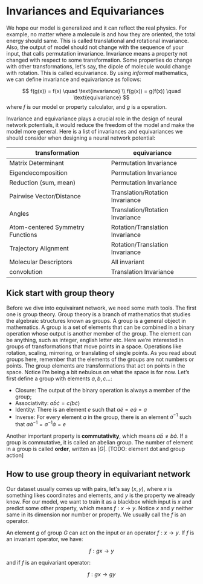 # Invariances and Equivariances

We hope our model is generalized and it can reflect the real physics. For example, no matter where a molecule is and how they are oriented, the total energy should same. This is called translational and rotational invariance. Also, the output of model should not change with the sequence of your input, that calls permutation invariance. Invariance means a property not changed with respect to some transformation. Some properties do change with other transformations, let's say, the dipole of molecule would change with rotation. This is called equivariance. By using *informal* mathematics, we can define invariance and equivariance as follows:

$$
    f(g(x)) = f(x) \quad \text{invariance} \\
    f(g(x)) = g(f(x)) \quad \text{equivariance}
$$
where $f$ is our model or property calculator, and $g$ is a operation.

Invariance and equivariance plays a crucial role in the design of neural network potentials, it would reduce the freedom of the model and make the model more general. Here is a list of invariances and equivariances we should consider when designing a neural network potential:

| transformation | equivariance |
| --- | --- |
| Matrix Determinant |Permutation Invariance|
| Eigendecomposition | Permutation Invariance|
| Reduction (sum, mean) | Permutation Invariance|
| Pairwise Vector/Distance | Translation/Rotation Invariance|
| Angles | Translation/Rotation Invariance|
| Atom-centered Symmetry Functions | Rotation/Translation Invariance|
| Trajectory Alignment | Rotation/Translation Invariance|
| Molecular Descriptors | All invariant|
| convolution | Translation Invariance|

## Kick start with group theory

Before we dive into equivairant network, we need some math tools. The first one is group theory. Group theory is a branch of mathematics that studies the algebraic structures known as groups. A group is a general object in mathematics. A group is a set of elements that can be combined in a binary operation whose output is another member of the group. The element can be anything, such as integer, english letter etc. Here we’re interested in groups of transformations that move points in a space. Operations like rotation, scaling, mirroring, or translating of single points. As you read about groups here, remember that the elements of the groups are not numbers or points. The group elements are transformations that act on points in the space. Notice I’m being a bit nebulous on what the space is for now. Let’s first define a group with elements ${a, b, c...}$:

* Closure: The output of the binary operation is always a member of the group;
* Associativity: $a\dot b \dot c = c \dot (b\dot c)$
* Identity: There is an element $e$ such that $a\dot e = e\dot a = a$
* Inverse: For every element $a$ in the group, there is an element $a^{-1}$ such that $a\dot a^{-1} = a^{-1}\dot a = e$

Another important property is **commutativity**, which means $a\dot b \ne b\dot a$. If a group is commutative, it is called an abelian group. The number of element in a group is called **order**, written as $|G|$. [TODO: element dot and group action]

## How to use group theory in equivariant network

Our dataset usually comes up with pairs, let's say $(x, y)$, where $x$ is something likes coordinates and elements, and $y$ is the property we already know. For our model, we want to train it as a blackbox which input is $x$ and predict some other property, which means $f:x\to y$. Notice $x$ and $y$ neither same in its dimension nor number or property. We usually call the $f$ is an operator. 

An element $g$ of group $G$ can act on the input or an operator $f:x\to y$. If $f$ is an invariant operator, we have:

$$
    f: gx \to y
$$

and if $f$ is an equivariant operator:

$$
    f: gx \to gy
$$